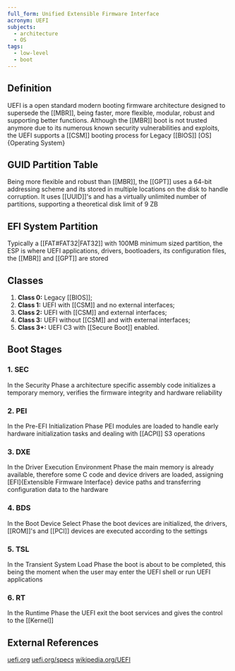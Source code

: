 ```yaml
---
full_form: Unified Extensible Firmware Interface
acronym: UEFI
subjects:
  - architecture
  - OS
tags:
  - low-level
  - boot
---
```


## Definition
UEFI is a open standard modern booting firmware architecture designed to supersede the [[MBR]], being faster, more flexible, modular, robust and supporting better functions. Although the [[MBR]] boot is not trusted anymore due to its numerous known security vulnerabilities and exploits, the UEFI supports a [[CSM]] booting process for Legacy [[BIOS]] [OS]{Operating System}

## GUID Partition Table
Being more flexible and robust than [[MBR]], the [[GPT]] uses a 64-bit addressing scheme and its stored in multiple locations on the disk to handle corruption. It uses [[UUID]]'s and has a virtually unlimited number of partitions, supporting a theoretical disk limit of 9 ZB

## EFI System Partition
Typically a [[FAT#FAT32|FAT32]] with 100MB minimum sized partition, the ESP is where UEFI applications, drivers, bootloaders, its configuration files, the [[MBR]] and [[GPT]] are stored

## Classes
1. **Class 0:** Legacy [[BIOS]];
2. **Class 1:** UEFI with [[CSM]] and no external interfaces;
3. **Class 2:** UEFI with [[CSM]] and external interfaces;
4. **Class 3:** UEFI without [[CSM]] and with external interfaces;
5. **Class 3+:** UEFI C3 with [[Secure Boot]] enabled.

## Boot Stages
### 1. SEC
In the Security Phase a architecture specific assembly code initializes a temporary memory, verifies the firmware integrity and hardware reliability

### 2. PEI
In the Pre-EFI Initialization Phase PEI modules are loaded to handle early hardware initialization tasks and dealing with [[ACPI]] S3 operations

### 3. DXE
In the Driver Execution Environment Phase the main memory is already available, therefore some C code and device drivers are loaded, assigning [EFI]{Extensible Firmware Interface} device paths and transferring configuration data to the hardware

### 4. BDS
In the Boot Device Select Phase the boot devices are initialized, the drivers, [[ROM]]'s and [[PCI]] devices are executed according to the settings

### 5. TSL
In the Transient System Load Phase the boot is about to be completed, this being the moment when the user may enter the UEFI shell or run UEFI applications

### 6. RT
In the Runtime Phase the UEFI exit the boot services and gives the control to the [[Kernel]]

## External References
[uefi.org](https://uefi.org/)
[uefi.org/specs](https://uefi.org/specs/UEFI/2.10/index.html)
[wikipedia.org/UEFI](https://en.wikipedia.org/wiki/UEFI)
